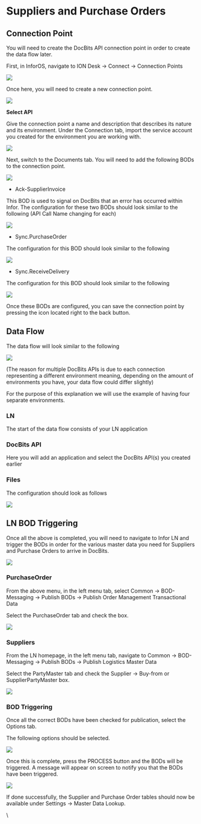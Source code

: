 # Suppliers and Purchase Orders

## **Connection Point**

You will need to create the DocBits API connection point in order to create the data flow later.

First, in InforOS, navigate to ION Desk → Connect → Connection Points

![](https://lh7-us.googleusercontent.com/852EogukgFvteFTdg6\_a6MPLaBUUqDw1J4x4H2q9BMjaVzZIGlpASC\_fImhvAxe-nPBvIvOPFTI0oG8D3RlkAHiFDbLsVrsjaJMD1B5otXyIzPDkvoJvrj-JvMEHao73jgcZ5aKLAP4fCpkP7XV08JE)

Once here, you will need to create a new connection point.

![](https://lh7-us.googleusercontent.com/eh1NyUDTS0k-59ePv89PjZpfh5IT0iyFPoV5M9xmo3fmai-Iz0ptQFXgI9onZM-sTICHii32MkAw22AhZZAT5iKs\_Hjw3\_NDT49XG\_KRONAvyK4OuL-bX667F9UGr-juckRmcE2hATOkSQ5x8QlugxU)

**Select API**

Give the connection point a name and description that describes its nature and its environment. Under the Connection tab, import the service account you created for the environment you are working with.

![](https://lh7-us.googleusercontent.com/WZKJSckXWzztmEHmySnz6oDSbgFDvPmxku48HCiDJn7O1vTUcpUBYnwDHMT\_Ja8aSGd8sFm-YQQYzyn5DnYLw77PQeFwTxcOV6C9aPWHyj2VofevH4S6ciyduIUy5YaNvmuNV6WgVJKOZ89\_6oJjuq0)

Next, switch to the Documents tab. You will need to add the following BODs to the connection point.

![](https://lh7-us.googleusercontent.com/3Q4XIpxXLixaDqXhh7CRKPl0yUwBce34CqLfw0BGS1UFXsvFIaxD6XelEgbnwfYFUCa5En-C1oAZR74C4lQ15as\_M7JIQ20Nf9ZVmrVK8zCGuLS2YtphX4bgQ5uOwS2-MJLLZvsflDC31XLrTZzTKCg)

* Ack-SupplierInvoice

This BOD is used to signal on DocBits that an error has occurred within Infor. The configuration for these two BODs should look similar to the following (API Call Name changing for each)

![](https://lh7-us.googleusercontent.com/vmcVsltij144O3NeysAS2YduFNds98X\_VJOpn6v356vAZI3v10SO8-ZMBd7zWyBUJKR9-UMQgGcT2U34HdGgpQ8rhtbFxsmuhgwJ\_K6qXbtu04AP67G8jrNwkdj32LCgAhy\_m4tnFQJApQehnfX8w5Y)

* Sync.PurchaseOrder

The configuration for this BOD should look similar to the following

![](https://lh7-us.googleusercontent.com/LPmOwFuzOnYNjwcKDfpI2S-IYJPKhjHYy4xKSUtB7EXSmPGfnG1lDfR-q6fdk4Uh9QBr-PIWjkpW3clbq31z8BP4\_CGgoryKguS4GhR44gCG8xt6FJxRvqV-1i5Ul\_3-wFjmiroYcchb5Ou5wBA0DF0)

* Sync.ReceiveDelivery

The configuration for this BOD should look similar to the following

![](https://lh7-us.googleusercontent.com/75TPWASsqnzrWdeoyHZ4T23Zm5DbctQLOZKVe4N05ni32ecs0kZmBAihWnr7j0J7TisLvF2lncmUbEGGF9dKz8glVcRe7pmCvmEx8TMTesh0zGeewNpveNIsQqw-gkHvcITTF4a067MhoMgY8Jp6Prc)

Once these BODs are configured, you can save the connection point by pressing the icon located right to the back button.

## **Data Flow**

The data flow will look similar to the following

![](https://lh7-us.googleusercontent.com/yhSunSyXrzx2Q0VIulIa6b989LxG36g5-kyYXGwniU0okKb3cJWDe65GYhpOfkHWTYJR4xdT85Us2Ba7tHhoJsE51I-g-82ZQ2bRM5zkgF5VmaRSno8M5bfhMCbUAw4-xx5oEudkqZWYoeIUUYhJPDU)

(The reason for multiple DocBits APIs is due to each connection representing a different environment meaning, depending on the amount of environments you have, your data flow could differ slightly)

For the purpose of this explanation we will use the example of having four separate environments.

### **LN**

The start of the data flow consists of your LN application

### **DocBits API**

Here you will add an application and select the DocBits API(s) you created earlier

### **Files**

The configuration should look as follows

![](https://lh7-us.googleusercontent.com/OEG6wQFd9LT6J\_Ttcsdj7GgM2bTxrS-dpO2EbcVx4vGH1NLtZyaRTbYnr4-SDIWL2hk1zeVGr3bjuebNmwAMEx0S0U7xmNGztp-8HVjRLYyc-3lbQBL8lDU\_TahhNxBugX\_Bnu3QjZsKHX0Pafae-zU)

## **LN BOD Triggering**

Once all the above is completed, you will need to navigate to Infor LN and trigger the BODs in order for the various master data you need for Suppliers and Purchase Orders to arrive in DocBits.

![](https://lh7-us.googleusercontent.com/b6IsSx-x5Ri0cfYU9TTpgipqsoCkDPTxXdKoMBPaumyaopp-NRAJhoNnBfksnVVdz9Y26M0KlfdcKP4S1n\_PjcTYKIu3MbVMQIfuIaTYYAL2ctyYsp29mEOrVh2TxmLPkUofeqJQ8nvBQbTOwj0-V0Y)

### **PurchaseOrder**

From the above menu, in the left menu tab, select Common → BOD-Messaging → Publish BODs → Publish Order Management Transactional Data

Select the PurchaseOrder tab and check the box.

![](https://lh7-us.googleusercontent.com/UJlicSuDjbEVtr\_pzOeqkP8kkiBJIdAgzPK46FlhubqIIHiaJRYp27B\_\_08e9IcNHdcctrBeBfZ6vFPQI3Xf3duL6R2Hu-iaL9dY7hANmy8ukiL61CTxcel0jd\_66GAySp3dC1ptYKBaqLqaP1TwJco)

### **Suppliers**

From the LN homepage, in the left menu tab, navigate to Common → BOD-Messaging → Publish BODs → Publish Logistics Master Data

Select the PartyMaster tab and check the Supplier → Buy-from or SupplierPartyMaster box.

![](https://lh7-us.googleusercontent.com/KY\_cFaUegEZmqAlcsBLVOTaxKOkkBkMeaQUbv996H946oOa-jvxB3lDqrkWV-17elt0mZDGews6Lr\_6ojbFXtReDnV1PmqzwLXfE-IX5fKJr2IeJkAdnf1R9Sk5WYoxOLGolgo2MPQ3SNeoPnQ-ysy0)

### **BOD Triggering**

Once all the correct BODs have been checked for publication, select the Options tab.

The following options should be selected.

![](https://lh7-us.googleusercontent.com/7KpYALL1XL0pqWLRCPFng8-WT8IWI4o9lEtrp2zAN5bOBnYdz-6EHfAPc\_StaY9raJTWbfrksra9UUxyQAQdtg4nOZggpHox3AV3C\_cL9xhDAdHV4n79yyCfbyGH2NmS30fQGfsLTe\_4\_tXKy54nI8U)

Once this is complete, press the PROCESS button and the BODs will be triggered. A message will appear on screen to notify you that the BODs have been triggered.

![](https://lh7-us.googleusercontent.com/BPX5vIBHIFv641srJPwW-19Dx1N1T2QnadGwVMQu-6pBZUxnUdOjdY1olMqorIyN\_oeTBqz\_1knMoYsSxEA-\_NtGVx\_j9dBixvOfic8rKJDT91tYqwSSLNpk8YkMW8ndelpH9\_fzrTZUCMs\_vnoxbvM)

If done successfully, the Supplier and Purchase Order tables should now be available under Settings → Master Data Lookup.

\


